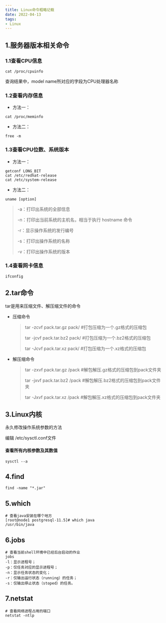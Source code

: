 ```yaml
---
title: Linux命令粗略记载
date: 2022-04-13
tags: 
- Linux
---
```


## 1.服务器版本相关命令

### 1.1查看CPU信息

```shell
cat /proc/cpuinfo
```

查询结果中，model name所对应的字段为CPU处理器名称

### 1.2查看内存信息

* 方法一：

```shell
cat /proc/meminfo
```

* 方法二：

```shell
free -m
```

### 1.3查看CPU位数、系统版本

* 方法一：

```shell
getconf LONG_BIT
cat /etc/redhat-release
cat /etc/system-release
```

* 方法二：

```shell
uname [option]
```

> -a：打印出系统的全部信息
>
> -n：打印出当前系统的主机名，相当于执行 hostname 命令
>
> -r：显示操作系统的发行编号
>
> -s：打印出操作系统的名称
>
> -v：打印出操作系统的版本

### 1.4查看网卡信息

```shell
ifconfig
```



## 2.tar命令

tar是用来压缩文件、解压缩文件的命令

* 压缩命令

  > tar -zcvf pack.tar.gz pack/ #打包压缩为一个.gz格式的压缩包
  >
  > tar -jcvf pack.tar.bz2 pack/ #打包压缩为一个.bz2格式的压缩包
  >
  > tar -Jcvf pack.tar.xz pack/ #打包压缩为一个.xz格式的压缩包

* 解压缩命令

  > tar -zxvf pack.tar.gz /pack #解包解压.gz格式的压缩包到pack文件夹
  >
  > tar -jxvf pack.tar.bz2 /pack #解包解压.bz2格式的压缩包到pack文件夹
  >
  > tar -Jxvf pack.tar.xz /pack #解包解压.xz格式的压缩包到pack文件夹

## 3.Linux内核

永久修改操作系统参数的方法

编辑 /etc/sysctl.conf文件

#### 查看所有内核参数及其数值

```shell
sysctl --a
```

## 4.find

```shell
find -name "*.jar"
```

## 5.which

```shell
# 查看java安装在哪个地方
[root@node1 postgresql-11.5]# which java
/usr/bin/java
```

## 6.jobs

```shell
# 查看当前shell环境中已经后台启动的作业
jobs
-l：显示进程号；
-p：仅任务对应的显示进程号；
-n：显示任务状态的变化；
-r：仅输出运行状态（running）的任务；
-s：仅输出停止状态（stoped）的任务。
```

## 7.netstat

```shell
# 查看网络进程占用的端口
netstat -ntlp
```


